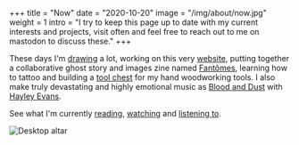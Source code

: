 +++
title = "Now"
date = "2020-10-20"
image = "/img/about/now.jpg"
weight = 1
intro = "I try to keep this page up to date with my current interests and projects, visit often and feel free to reach out to me on mastodon to discuss these."
+++

These days I'm [drawing](/works/illustration/) a lot, working on this very [website](), putting together a collaborative ghost story and images zine named [Fantômes](https://fantomeszine.com), learning how to tattoo and building a [tool chest](/craft/tool-chest/) for my hand woodworking tools.
I also make truly devastating and highly emotional music as [Blood and Dust](http://blood-and-dust.com) with [Hayley Evans](http://hayleyevans.net).

See what I'm currently [reading](/about/reading/), [watching](/about/watching/) and [listening to](/about/listening/).

![Desktop altar](/img/about/now.jpg "Desktop altar")

